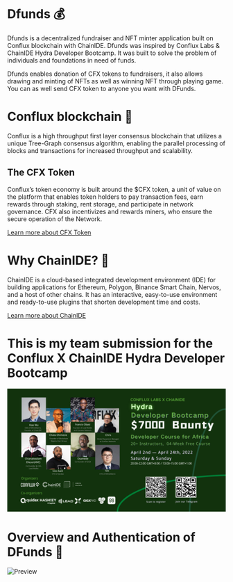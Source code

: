 ﻿# Dfunds 💰

Dfunds is a decentralized fundraiser and NFT minter application built on Conflux blockchain with ChainIDE. Dfunds was inspired by Conflux Labs & ChainIDE Hydra Developer Bootcamp. It was built to solve the problem of individuals and foundations in need of funds.

Dfunds enables donation of CFX tokens to fundraisers, it also allows drawing and minting of NFTs as well as winning NFT through playing game. You can as well send CFX token to anyone you want with DFunds.

# Conflux blockchain 🔗

Conflux is a high throughput first layer consensus blockchain that utilizes a unique Tree-Graph consensus algorithm, enabling the parallel processing of blocks and transactions for increased throughput and scalability.

## The CFX Token
Conflux’s token economy is built around the $CFX token, a unit of value on the platform that enables token holders to pay transaction fees, earn rewards through staking, rent storage, and participate in network governance. CFX also incentivizes and rewards miners, who ensure the secure operation of the Network.

[Learn more about CFX Token](https://confluxnetwork.org/)

# Why ChainIDE? 🧐

ChainIDE is a cloud-based integrated development environment (IDE) for building applications for Ethereum, Polygon, Binance Smart Chain, Nervos, and a host of other chains. It has an interactive, easy-to-use environment and ready-to-use plugins that shorten development time and costs.

[Learn more about ChainIDE](https://chainide.com/)

# This is my team submission for the Conflux X ChainIDE Hydra Developer Bootcamp
![hydra](/assets/hydra.png)

# Overview and Authentication of DFunds 🔐
![Preview](/assets/preview.gif)
